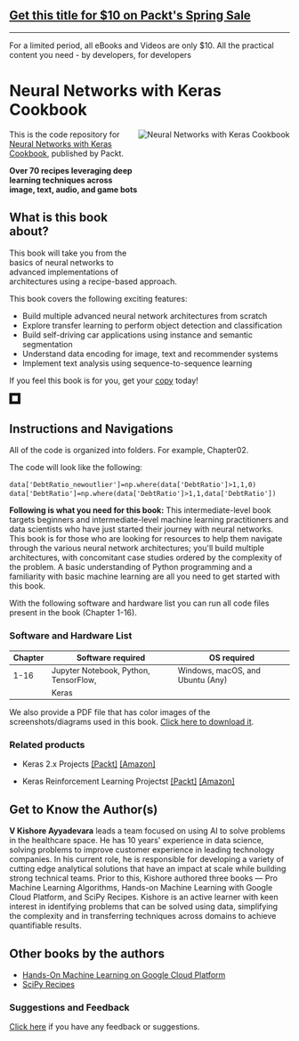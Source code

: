 ## [Get this title for $10 on Packt's Spring Sale](https://www.packt.com/B11016?utm_source=github&utm_medium=packt-github-repo&utm_campaign=spring_10_dollar_2022)
-----
For a limited period, all eBooks and Videos are only $10. All the practical content you need \- by developers, for developers

# Neural Networks with Keras Cookbook

<a href="https://www.packtpub.com/big-data-and-business-intelligence/neural-networks-keras-cookbook?utm_source=github&utm_medium=repository&utm_campaign=9781789346640"><img src="https://d255esdrn735hr.cloudfront.net/sites/default/files/imagecache/ppv4_main_book_cover/B11016_1.png" alt=" Neural Networks with Keras Cookbook" height="256px" align="right"></a>

This is the code repository for [Neural Networks with Keras Cookbook](https://www.packtpub.com/big-data-and-business-intelligence/neural-networks-keras-cookbook?utm_source=github&utm_medium=repository&utm_campaign=9781789346640), published by Packt.

**Over 70 recipes leveraging deep learning techniques across image, text, audio, and game bots**

## What is this book about?
This book will take you from the basics of neural networks to advanced implementations of architectures using a recipe-based approach.

This book covers the following exciting features: 
* Build multiple advanced neural network architectures from scratch
* Explore transfer learning to perform object detection and classification
* Build self-driving car applications using instance and semantic segmentation
* Understand data encoding for image, text and recommender systems
* Implement text analysis using sequence-to-sequence learning

If you feel this book is for you, get your [copy](https://www.amazon.com/dp/1789346649) today!

<a href="https://www.packtpub.com/?utm_source=github&utm_medium=banner&utm_campaign=GitHubBanner"><img src="https://raw.githubusercontent.com/PacktPublishing/GitHub/master/GitHub.png" 
alt="https://www.packtpub.com/" border="5" /></a>


## Instructions and Navigations
All of the code is organized into folders. For example, Chapter02.

The code will look like the following:
```
data['DebtRatio_newoutlier']=np.where(data['DebtRatio']>1,1,0)
data['DebtRatio']=np.where(data['DebtRatio']>1,1,data['DebtRatio'])

```

**Following is what you need for this book:**
This intermediate-level book targets beginners and intermediate-level machine learning practitioners and data scientists who have just started their journey with neural networks. This book is for those who are looking for resources to help them navigate through the various neural network architectures; you'll build multiple architectures, with concomitant case studies ordered by the complexity of the problem. A basic understanding of Python programming and a familiarity with basic machine learning are all you need to get started with this book.

With the following software and hardware list you can run all code files present in the book (Chapter 1-16).

### Software and Hardware List

| Chapter  | Software required                   | OS required                        |
| -------- | ------------------------------------| -----------------------------------|
| 1-16     |Jupyter Notebook, Python, TensorFlow,|Windows, macOS, and Ubuntu (Any)    |
|          | Keras                               |                                    |



We also provide a PDF file that has color images of the screenshots/diagrams used in this book. [Click here to download it]( https://www.packtpub.com/sites/default/files/downloads/9781789346640_ColorImages.pdf).



### Related products <Other books you may enjoy>
* Keras 2.x Projects [[Packt]](https://www.packtpub.com/big-data-and-business-intelligence/keras-2x-projects?utm_source=github&utm_medium=repository&utm_campaign=9781789536645) [[Amazon]](https://www.amazon.com/dp/1789536642)

* Keras Reinforcement Learning Projectst [[Packt]](https://www.packtpub.com/big-data-and-business-intelligence/keras-reinforcement-learning-projects?utm_source=github&utm_medium=repository&utm_campaign=9781789342093) [[Amazon]](https://www.amazon.com/dp/1789342090)

## Get to Know the Author(s)
**V Kishore Ayyadevara** leads a team focused on using AI to solve problems in the healthcare space. He has 10 years' experience in data science, solving problems to improve customer experience in leading technology companies. In his current role, he is responsible for developing a variety of cutting edge analytical solutions that have an impact at scale while building strong technical teams.
Prior to this, Kishore authored three books — Pro Machine Learning Algorithms, Hands-on Machine Learning with Google Cloud Platform, and SciPy Recipes.
Kishore is an active learner with keen interest in identifying problems that can be solved using data, simplifying the complexity and in transferring techniques across domains to achieve quantifiable results.





## Other books by the authors
* [Hands-On Machine Learning on Google Cloud Platform](https://www.packtpub.com/big-data-and-business-intelligence/machine-learning-google-cloud-platform?utm_source=github&utm_medium=repository&utm_campaign=9781788393485)
* [SciPy Recipes](https://www.packtpub.com/big-data-and-business-intelligence/scipy-recipes?utm_source=github&utm_medium=repository&utm_campaign=9781788291460)

### Suggestions and Feedback
[Click here](https://docs.google.com/forms/d/e/1FAIpQLSdy7dATC6QmEL81FIUuymZ0Wy9vH1jHkvpY57OiMeKGqib_Ow/viewform) if you have any feedback or suggestions.
